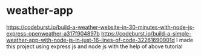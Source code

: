# weather-app
https://codeburst.io/build-a-weather-website-in-30-minutes-with-node-js-express-openweather-a317f904897b
https://codeburst.io/build-a-simple-weather-app-with-node-js-in-just-16-lines-of-code-32261690901d
I made this project using express js and node js with the help of above tutorial